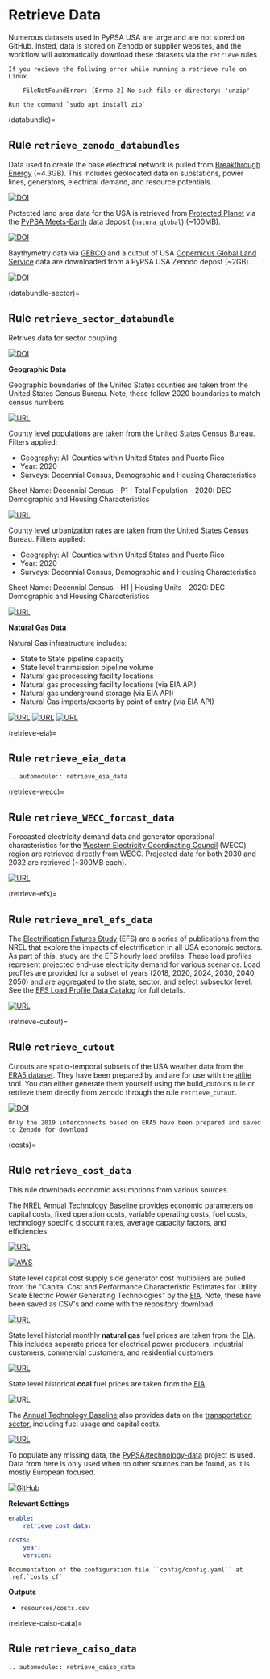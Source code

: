 # Retrieve Data

Numerous datasets used in PyPSA USA are large and are not stored on GitHub. Insted, data is stored on Zenodo or supplier websites, and the workflow will automatically download these datasets via the `retrieve` rules

```{note}
If you recieve the follwing error while running a retrieve rule on Linux

    FileNotFoundError: [Errno 2] No such file or directory: 'unzip'

Run the command `sudo apt install zip`
```

(databundle)=
## Rule `retrieve_zenodo_databundles`

Data used to create the base electrical network is pulled from [Breakthrough Energy](https://breakthroughenergy.org/) (~4.3GB). This includes geolocated data on substations, power lines, generators, electrical demand, and resource potentials.

[![DOI](https://zenodo.org/badge/doi/10.5281/zenodo.4538590.svg)](https://zenodo.org/record/4538590)

Protected land area data for the USA is retrieved from [Protected Planet](https://www.protectedplanet.net/en) via the [PyPSA Meets-Earth](https://pypsa-meets-earth.github.io/) data deposit (`natura_global`) (~100MB).

[![DOI](https://zenodo.org/badge/doi/10.5281/zenodo.10067222.svg)](https://zenodo.org/records/10067222)

Baythymetry data via [GEBCO](https://www.gebco.net/) and a cutout of USA [Copernicus Global Land Service](https://land.copernicus.eu/global/products/lc) data are downloaded from a PyPSA USA Zenodo depost (~2GB).

[![DOI](https://zenodo.org/badge/doi/10.5281/zenodo.10067222.svg)](https://zenodo.org/records/10067222)

(databundle-sector)=
## Rule `retrieve_sector_databundle`
Retrives data for sector coupling

[![DOI](https://sandbox.zenodo.org/badge/DOI/10.5072/zenodo.10019422.svg)](https://zenodo.org/records/10019422)

**Geographic Data**

Geographic boundaries of the United States counties are taken from the
United States Census Bureau. Note, these follow 2020 boundaries to match
census numbers

[![URL](https://img.shields.io/badge/URL-Cartographic_Boundaries-blue)](<https://www.census.gov/geographies/mapping-files/time-series/geo/cartographic-boundary.2020.html#list-tab-1883739534>)

County level populations are taken from the United States Census Bureau. Filters applied:
 - Geography: All Counties within United States and Puerto Rico
 - Year: 2020
 - Surveys: Decennial Census, Demographic and Housing Characteristics

Sheet Name: Decennial Census - P1 | Total Population - 2020: DEC Demographic and Housing Characteristics

[![URL](https://img.shields.io/badge/URL-United_States_Census_Bureau-blue)](<https://data.census.gov/>)

County level urbanization rates are taken from the United States Census Bureau. Filters applied:
 - Geography: All Counties within United States and Puerto Rico
 - Year: 2020
 - Surveys: Decennial Census, Demographic and Housing Characteristics

Sheet Name: Decennial Census - H1 | Housing Units - 2020: DEC Demographic and Housing Characteristics

[![URL](https://img.shields.io/badge/URL-United_States_Census_Bureau-blue)](<https://data.census.gov/>)

**Natural Gas Data**

Natural Gas infrastructure includes:
- State to State pipeline capacity
- State level tranmsission pipeline volume
- Natural gas processing facility locations
- Natural gas processing facility locations (via EIA API)
- Natural gas underground storage (via EIA API)
- Natural Gas imports/exports by point of entry (via EIA API)

[![URL](https://img.shields.io/badge/URL-Pipeline_Capacity-blue)](<https://www.eia.gov/naturalgas/data.php>)
[![URL](https://img.shields.io/badge/URL-Pipeline_Shape-blue)](<https://hifld-geoplatform.opendata.arcgis.com/datasets/f44e00fce8b943f69a40a2324cf49dfd_0/explore>)
[![URL](https://img.shields.io/badge/URL-Processing_Capacity-blue)](<https://www.eia.gov/naturalgas/ngqs/#?report=RP9&year1=2017&year2=2017&company=Name>)

(retrieve-eia)=
## Rule `retrieve_eia_data`
```{eval-rst}
.. automodule:: retrieve_eia_data
```

(retrieve-wecc)=
## Rule `retrieve_WECC_forcast_data`

Forecasted electricity demand data and generator operational charasteristics for the [Western Electricity Coordinating Council](https://www.wecc.org/Pages/home.aspx) (WECC) region are retrieved directly from WECC. Projected data for both 2030 and 2032 are retrieved (~300MB each).

[![URL](https://img.shields.io/badge/URL-WECC_Data-blue)](<https://www.wecc.org/Reliability/Forms/Default%20View.aspx>)

(retrieve-efs)=
## Rule `retrieve_nrel_efs_data`

The [Electrification Futures Study](https://www.nrel.gov/analysis/electrification-futures.html) (EFS) are a series of publications from the NREL that explore the impacts of electrification in all USA economic sectors. As part of this, study are the EFS hourly load profiles. These load profiles represent projected end-use electricity demand for various scenarios. Load profiles are provided for a subset of years (2018, 2020, 2024, 2030, 2040, 2050) and are aggregated to the state, sector, and select subsector level. See the [EFS Load Profile Data Catalog](https://data.nrel.gov/submissions/126) for full details.

[![URL](https://img.shields.io/badge/URL-EFS_Load_Profiles-blue)](<https://data.nrel.gov/submissions/126>)

(retrieve-cutout)=
## Rule `retrieve_cutout`

Cutouts are spatio-temporal subsets of the USA weather data from the [ERA5 dataset](https://cds.climate.copernicus.eu/cdsapp#!/dataset/reanalysis-era5-single-levels?tab=overview). They have been prepared by and are for use with the [atlite](https://github.com/PyPSA/atlite) tool. You can either generate them yourself using the build_cutouts rule or retrieve them directly from zenodo through the rule `retrieve_cutout`.

[![DOI](https://zenodo.org/badge/doi/10.5281/zenodo.10067222.svg)](https://zenodo.org/records/10067222)

```{note}
Only the 2019 interconnects based on ERA5 have been prepared and saved to Zenodo for download
```

(costs)=
## Rule `retrieve_cost_data`

This rule downloads economic assumptions from various sources.

The [NREL](https://www.nrel.gov/) [Annual Technology Baseline](https://atb.nrel.gov/) provides economic parameters on capital costs, fixed operation costs, variable operating costs, fuel costs, technology specific discount rates, average capacity factors, and efficiencies.

[![URL](https://img.shields.io/badge/URL-NREL_ATB-blue)](<https://atb.nrel.gov/x>)

[![AWS](https://img.shields.io/badge/AWS-%23FF9900.svg?style=for-the-badge&logo=amazon-aws&logoColor=white)](https://data.openei.org/s3_viewer?bucket=oedi-data-lake&prefix=ATB%2F)

State level capital cost supply side generator cost multipliers are pulled from the "Capital Cost and Performance
Characteristic Estimates for Utility Scale Electric Power Generating Technologies" by the [EIA](https://www.eia.gov/). Note, these have been saved as CSV's and come with the repository download

[![URL](https://img.shields.io/badge/URL-CAPEX_Multipliers-blue)](<https://www.eia.gov/analysis/studies/powerplants/capitalcost/pdf/capital_cost_AEO2020.pdf>)

State level historial monthly **natural gas** fuel prices are taken from the [EIA](https://www.eia.gov/). This includes seperate prices for electrical power producers, industrial customers, commercial customers, and residential customers.

[![URL](https://img.shields.io/badge/URL-EIA_Natural_Gas_Prices-blue)](<https://www.eia.gov/dnav/ng/ng_pri_sum_dcu_nus_m.htm>)

State level historical **coal** fuel prices are taken from the [EIA](https://www.eia.gov/).

[![URL](https://img.shields.io/badge/URL-EIA_Coal_Prices-blue)](<https://www.eia.gov/coal/data/browser/#/topic/45?agg=1,0&geo=vvvvvvvvvvvvo&rank=g&freq=Q&start=200801&end=202303&ctype=columnchart&ltype=pin&rtype=s&maptype=0&rse=0&pin=>)

The [Annual Technology Baseline](https://atb.nrel.gov/) also provides data on the [transportation sector](https://atb.nrel.gov/transportation/2020/index), including fuel usage and capital costs.

[![URL](https://img.shields.io/badge/URL-NREL_ATB_Transportation-blue)](<https://atb.nrel.gov/transportation/2020/index>)

To populate any missing data, the [PyPSA/technology-data](https://github.com/PyPSA/technology-data) project is used. Data from here is only used when no other sources can be found, as it is mostly European focused.

[![GitHub](https://img.shields.io/badge/github-%23121011.svg?style=for-the-badge&logo=github&logoColor=white)](https://github.com/PyPSA/technology-data)

**Relevant Settings**

```yaml
enable:
    retrieve_cost_data:

costs:
    year:
    version:
```

```{seealso}
Documentation of the configuration file ``config/config.yaml`` at
:ref:`costs_cf`
```

**Outputs**

- ``resources/costs.csv``


(retrieve-caiso-data)=
## Rule `retrieve_caiso_data`
```{eval-rst}
.. automodule:: retrieve_caiso_data
```
